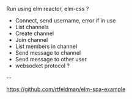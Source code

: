 Run using elm reactor, elm-css ?

* Connect, send username, error if in use
* List channels
* Create channel
* Join channel
* List members in channel
* Send message to channel
* Send message to other user
* websocket protocol ?


--

https://github.com/rtfeldman/elm-spa-example